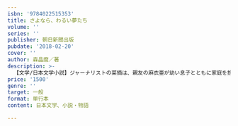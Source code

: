 ```yaml
---
isbn: '9784022515353'
title: さよなら、わるい夢たち
volume: ''
series: ''
publisher: 朝日新聞出版
pubdate: '2018-02-20'
cover: ''
author: 森晶麿／著
description: >-
  【文学/日本文学小説】ジャーナリストの菜摘は、親友の麻衣亜が幼い息子とともに家庭を捨てたとSNSで知る。夫も、両親も、友人も心当たりがないというが、彼らはみな麻衣亜を失踪に駆り立てる要因を持っていた……。『黒猫シリーズ』『偽恋愛小家』著者の新境地ミステリー。
price: '1500'
genre: ''
target: 一般
format: 単行本
content: 日本文学、小説・物語

---
```

